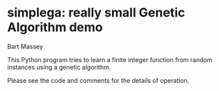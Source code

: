 # simplega: really small Genetic Algorithm demo
Bart Massey

This Python program tries to learn a finite integer function
from random instances using a genetic algorithm.

Please see the code and comments for the details of operation.
